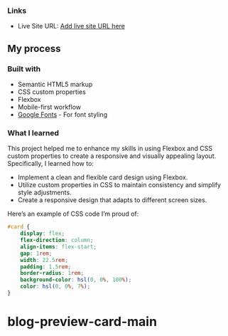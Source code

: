 ### Links

-   Live Site URL: [Add live site URL here](https://your-live-site-url.com)

## My process

### Built with

-   Semantic HTML5 markup
-   CSS custom properties
-   Flexbox
-   Mobile-first workflow
-   [Google Fonts](https://fonts.google.com/) - For font styling

### What I learned

This project helped me to enhance my skills in using Flexbox and CSS custom properties to create a responsive and visually appealing layout. Specifically, I learned how to:

-   Implement a clean and flexible card design using Flexbox.
-   Utilize custom properties in CSS to maintain consistency and simplify style adjustments.
-   Create a responsive design that adapts to different screen sizes.

Here’s an example of CSS code I’m proud of:

```css
#card {
	display: flex;
	flex-direction: column;
	align-items: flex-start;
	gap: 1rem;
	width: 22.5rem;
	padding: 1.5rem;
	border-radius: 1rem;
	background-color: hsl(0, 0%, 100%);
	color: hsl(0, 0%, 7%);
}
```
# blog-preview-card-main
